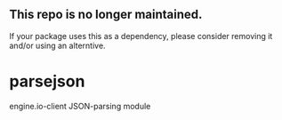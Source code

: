 ## This repo is no longer maintained.
If your package uses this as a dependency, please consider removing it and/or using an alterntive.

# parsejson
engine.io-client JSON-parsing module
